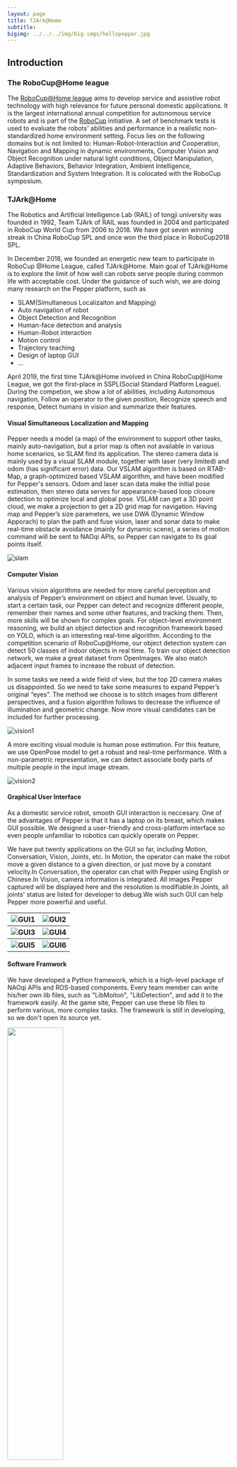 ```yaml
---
layout: page
title: TJArk@Home
subtitle: 
bigimg: ../../../img/big-imgs/hellopepper.jpg
---
```


## **Introduction**
### The RoboCup@Home league

The [RoboCup@Home league](http://athome.robocup.org/) aims to develop service and assistive robot technology with high relevance for future personal domestic applications. It is the largest international annual competition for autonomous service robots and is part of the [RoboCup](http://www.robocup.org/) initiative. A set of benchmark tests is used to evaluate the robots' abilities and performance in a realistic non-standardized home environment setting. Focus lies on the following domains but is not limited to: Human-Robot-Interaction and Cooperation, Navigation and Mapping in dynamic environments, Computer Vision and Object Recognition under natural light conditions, Object Manipulation, Adaptive Behaviors, Behavior Integration, Ambient Intelligence, Standardization and System Integration. It is colocated with the RoboCup symposium.

###  TJArk@Home

The Robotics and Artificial Intelligence Lab (RAIL) of tongji university was founded in 1992, Team TJArk of RAIL was founded in 2004 and participated in RoboCup World Cup from 2006 to 2018. We have got seven winning streak in China RoboCup SPL and once won the third place in RoboCup2018 SPL.

In December 2018, we founded an energetic new team to participate in RoboCup @Home League, called TJArk@Home. Main goal of TJArk@Home is to explore the limit of how well can robots serve people during common life with acceptable cost. Under the guidance of such wish, we are doing many research on the Pepper platform, such as

- SLAM(Simultaneous Localizaiton and Mapping)
- Auto navigation of robot
- Object Detection and Recognition
- Human-face detection and analysis
- Human-Robot interaction
- Motion control
- Trajectory teaching
- Design of laptop GUI
- ...

April 2019, the first time TJArk@Home involved in China RoboCup@Home League, we got the first-place in SSPL(Social Standard Platform League). During the competion, we show a lot of abilities, including Autonomous navigation, Follow an operator to the given position, Recognize speech and response, Detect humans in vision and summarize their features.

####  Visual Simultaneous Localization and Mapping 

Pepper needs a model (a map) of the environment to support other tasks, mainly auto-navigation, but a prior map is often not available in various home scenarios, so SLAM find its application. The stereo camera data is mainly used by a visual SLAM module, together with laser (very limited) and odom (has significant error) data. Our VSLAM algorithm is based on RTAB-Map, a graph-optimized based VSLAM algorithm, and have been modified for Pepper's sensors. Odom and laser scan data make the initial pose estimation, then stereo data serves for appearance-based loop closure detection to optimize local and global pose. VSLAM can get a 3D point cloud, we make a projection to get a 2D grid map for navigation. Having map and Pepper’s size parameters, we use DWA (Dynamic Window Apporach) to plan the path and fuse vision, laser and sonar data to make real-time obstacle avoidance (mainly for dynamic scene), a series of motion command will be sent to NAOqi APIs, so Pepper can navigate to its goal points itself.

![slam](../../../img/pepper/vslam.png)

#### Computer Vision

Various vision algorithms are needed for more careful perception and analysis of Pepper’s environment on object and human level. Usually, to start a certain task, our Pepper can detect and recognize different people, remember their names and some other features, and tracking them. Then, more skills will be shown for complex goals. For object-level environment reasoning, we build an object detection and recognition framework based on YOLO, which is an interesting real-time algorithm. According to the competition scenario of RoboCup@Home, our object detection system can detect 50 classes of indoor objects in real time. To train our object detection network, we make a great dataset from OpenImages. We also match adjacent input frames to increase the robust of detection.

In some tasks we need a wide field of view, but the top 2D camera makes us disappointed. So we need to take some measures to expand Pepper’s original “eyes”. The method we choose is to stitch images from different perspectives, and a fusion algorithm follows to decrease the influence of illumination and geometric change. Now more visual candidates can be included for further processing.

![vision1](../../../img/pepper/vision1.png)

A more exciting visual module is human pose estimation. For this feature, we use OpenPose model to get a robust and real-time performance. With a non-parametric representation, we can detect associate body parts of multiple people in the input image stream. 

![vision2](../../../img/pepper/vision2.png)

#### Graphical User Interface

As a domestic service robot, smooth GUI interaction is neccesary. One of the advantages of Pepper is that it has a laptop on its breast, which makes GUI possible. We designed a user-friendly and cross-platform interface so even people unfamiliar to robotics can quickly operate on Pepper. 

We have put twenty applications on the GUI so far, including Motion, Conversation, Vision, Joints, etc. In Motion, the operator can make the robot move a given distance to a given direction, or just move by a constant velocity.In Conversation, the operator can chat with Pepper using English or Chinese.In Vision, camera information is integrated. All images Pepper captured will be displayed here and the resolution is modifiable.In Joints, all joints' status are listed for developer to debug.We wish such GUI can help Pepper more powerful and useful.

<table class="img-container" align="center" style="border:0;">
    <tr>
        <th> <img src="../../../img/pepper/gui1.png" alt="GUI1"/> </th>
        <th> <img src="../../../img/pepper/gui2.png" alt="GUI2"/> </th>
    </tr>
    <tr>
        <th> <img src="../../../img/pepper/gui3.png" alt="GUI3"/> </th>
        <th> <img src="../../../img/pepper/gui4.png" alt="GUI4"/> </th>
    </tr>
    <tr>
        <th> <img src="../../../img/pepper/gui5.png" alt="GUI5"/> </th>
        <th> <img src="../../../img/pepper/gui6.png" alt="GUI6"/> </th>
    </tr>
</table>

#### Software Framwork

We have developed a Python framework, which is a high-level package of NAOqi APIs and ROS-based components. Every team member can write his/her own lib files, such as "LibMoiton", "LibDetection", and add it to the framework easily. At the game site, Pepper can use these lib files to perform various, more complex tasks. The framework is still in developing, so we don't open its source yet.

<img align="middle" src="../../../img/pepper/architecture.png" width="50%" />

## **Team members**

| Name        | Introduction                                                            |
| ----        | ----                                                                    |
| Deng Xiuqi  | Graduate student, Department of Control Science and Engineering         |
| He Zongtao  | Leader, Graduate student, Department of Control Science and Engineering |
| Xu Weihan   | Graduate student, Department of Control Science and Engineering         |
| Zhou Xun    | Graduate student, Department of Control Science and Engineering         |
| Liu Zhihao  | Graduate student, Department of Control Science and Engineering         |
| Wang Liuyi  | Senior student, Automation                                              |
| Wang Naijia | Senior student, Automation                                              |
| Du Jiayuan  | Senior student, Automation                                              |
| Lu Liwen    | Senior student, Automation                                              |

## **Lab Publications**

![IROS2017](../../../img/pepper/new31.jpg)

1. Chengju Liu, Tong Zhang, Changzhu Zhang, Ming Liu, Qijun Chen. Foot Placement Compensator Design for Humanoid Walking Based on Discrete Control Lyapunov Function. IEEE Transactions on Systems, Man, and Cybernetics: Systems, doi: 10.1109/TSMC.2019.2912417 (SCI)

2. Liu Chengju, Yang Jing, An Kang, Chen Qijun. Robust Control of Semi-passive Biped Dynamic Locomotion based on a Discrete Control Lyapunov Function. Robotica, 2019. (accepted) (SCI)

3. Peng Yun, Lei Tai, Yuan Wang, Chengju Liu, Ming Liu. Focal Loss in 3D Object Detection. IEEE ROBOTICS AND AUTOMATION LETTERS. PREPRINT VERSION. ACCEPTED JANUARY, 2019

4. Zhang C., Lam H. K., Qiu J., Liu C. et al., A new design of membership-function-dependent controller for TS fuzzy systems under imperfect premise matching. *IEEE Transactions on Fuzzy System*s, 2018 

5.  Liu C., Xia L., Zhang C., et al., Multi-layered CPG for adaptive walking of quadruped robots. *Journal of Bionic Engineering*, 2018, 15(2): 341-355. 

6. Liu C., Ning J., and Chen Q., Dynamic walking control of humanoid robots combining linear inverted pendulum mode with parameter optimization. *International Journal of Advanced Robotic Systems*, 2018, 1-15.

## **Contact us**

Address:

Robot and Artificial Intelligence Lab (RAIL) 

Tongji University 

Caoan Road 4800, Jiading, Shanghai, China 

Email: 

He Zongtao <a href="mailto:1930719@tongji.edu.cn" >1930719@tongji.edu.cn

Zhou Xun <a href="mailto:1930722@tongji.edu.cn" >1930722@tongji.edu.cn

Xu Weihan <a href="mailto:1552360@tongji.edu.cn" >1552360@tongji.edu.cn

## **Link**

RoboCup: http://www.robocup.org/

RoboCup@Home: [https://athome.robocup.org/](https://athome.robocup.org/)

## **Media**

<table id="media-photos" class="img-container" style="border:0;" align="center">
    <tr>
        <th> <img src="../../../img/pepper/teamphoto.jpg" alt="team-photo"/> </th>
        <th> <img src="../../../img/pepper/certificate.jpg" alt="certificate"/> </th>
    </tr>
</table>

<p align="center">Communication</p>
<iframe src="//player.bilibili.com/player.html?aid=73728080&cid=126108730&page=1" scrolling="no" border="0" frameborder="no" framespacing="0" allowfullscreen="true" width="100%" height="600"> </iframe>
<p align="center">Competition Task</p>
<iframe src="//player.bilibili.com/player.html?aid=73728080&cid=126108930&page=2" scrolling="no" border="0" frameborder="no" framespacing="0" allowfullscreen="true" width="100%" height="600"> </iframe>
<p align="center">Graphics User Interface</p>
<iframe src="//player.bilibili.com/player.html?aid=73728080&cid=126109122&page=3" scrolling="no" border="0" frameborder="no" framespacing="0" allowfullscreen="true" width="100%" height="600"> </iframe>